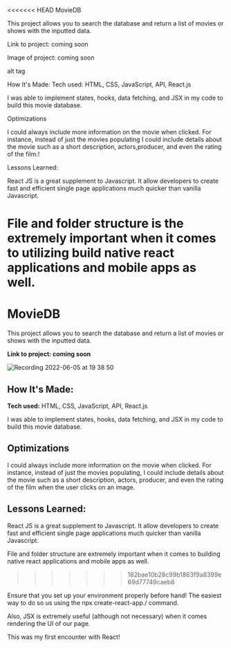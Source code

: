 <<<<<<< HEAD
MovieDB

This project allows you to search the database and return a list of movies or shows with the inputted data.

Link to project: coming soon

Image of project: coming soon

alt tag

How It's Made:
Tech used: HTML, CSS, JavaScript, API, React.js

I was able to implement states, hooks, data fetching, and JSX in my code to build this movie database.

Optimizations

I could always include more information on the movie when clicked. For instance, instead of just the movies populating I could include details about the movie such as a short description, actors,producer, and even the rating of the film.!

Lessons Learned:

React JS is a great supplement to Javascript. It allow developers to create fast and efficient single page applications much quicker than vanilla Javascript.

File and folder structure is the extremely important when it comes to utilizing build native react applications and mobile apps as well.
=======
# MovieDB


This project allows you to search the database and return a list of movies or shows with the inputted data.

**Link to project: coming soon**

![Recording 2022-06-05 at 19 38 50](https://user-images.githubusercontent.com/96213223/172077879-8515796b-0beb-45fd-ad0e-4877deca9728.gif)



## How It's Made:

**Tech used:** HTML, CSS, JavaScript, API, React.js

I was able to implement states, hooks, data fetching, and JSX in my code to build this movie database.

## Optimizations

I could always include more information on the movie when clicked. For instance, instead of just the movies populating, I could include details about the movie such as a short description, actors, producer, and even the rating of the film when the user clicks on an image.

## Lessons Learned:

React JS is a great supplement to Javascript. It allow developers to create fast and efficient single page applications much quicker than vanilla Javascript.

File and folder structure are extremely important when it comes to building native react applications and mobile apps as well.
>>>>>>> 182bae10b28c99b1863f9a8399e69d77749caeb8

Ensure that you set up your environment properly before hand! The easiest way to do so us using the npx create-react-app./ command.

Also, JSX is extremely useful (although not necessary) when it comes rendering the UI of our page.

This was my first encounter with React!
